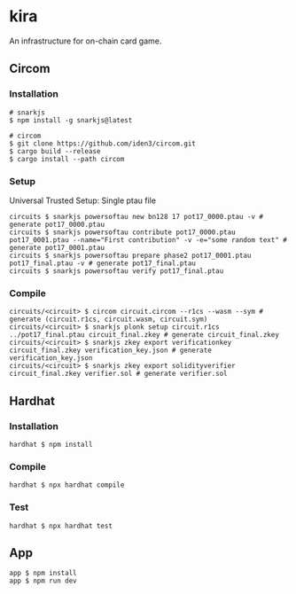 # kira

An infrastructure for on-chain card game.

## Circom

### Installation

```shell
# snarkjs
$ npm install -g snarkjs@latest

# circom
$ git clone https://github.com/iden3/circom.git
$ cargo build --release
$ cargo install --path circom
```

### Setup

Universal Trusted Setup: Single ptau file

```shell
circuits $ snarkjs powersoftau new bn128 17 pot17_0000.ptau -v # generate pot17_0000.ptau
circuits $ snarkjs powersoftau contribute pot17_0000.ptau pot17_0001.ptau --name="First contribution" -v -e="some random text" # generate pot17_0001.ptau
circuits $ snarkjs powersoftau prepare phase2 pot17_0001.ptau pot17_final.ptau -v # generate pot17_final.ptau
circuits $ snarkjs powersoftau verify pot17_final.ptau
```

### Compile

```shell
circuits/<circuit> $ circom circuit.circom --r1cs --wasm --sym # generate (circuit.r1cs, circuit.wasm, circuit.sym)
circuits/<circuit> $ snarkjs plonk setup circuit.r1cs ../pot17_final.ptau circuit_final.zkey # generate circuit_final.zkey
circuits/<circuit> $ snarkjs zkey export verificationkey circuit_final.zkey verification_key.json # generate verification_key.json
circuits/<circuit> $ snarkjs zkey export solidityverifier circuit_final.zkey verifier.sol # generate verifier.sol
```

## Hardhat

### Installation

```shell
hardhat $ npm install
```

### Compile

```shell
hardhat $ npx hardhat compile
```

### Test

```shell
hardhat $ npx hardhat test
```

## App

```shell
app $ npm install
app $ npm run dev
```
